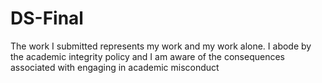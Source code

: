 # DS-Final
The work I submitted represents my work and my work alone.  I abode by the academic integrity policy and I am aware of the consequences associated with engaging in academic misconduct

